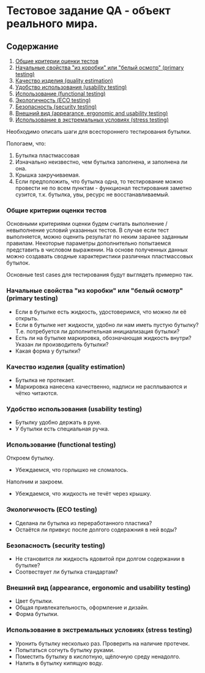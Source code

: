 # Тестовое задание QA - объект реального мира.

## Содержание
1. [Общие критерии оценки тестов](#общие-критерии-оценки-тестов)
2. [Начальные свойства "из коробки" или "белый осмотр" (primary testing)](#начальные-свойства-из-коробки-или-белый-осмотр-primary-testing)
3. [Качество изделия (quality estimation)](#качество-изделия-quality-estimation)
4. [Удобство использования (usability testing)](#удобство-использования-usability-testing)
5. [Использование (functional testing)](#использование-functional-testing)
6. [Экологичность (ECO testing)](#экологичность-eco-testing)
7. [Безопасность (security testing)](#безопасность-security-testing)
8. [Внешний вид (appearance, ergonomic and usability testing)](#внешний-вид-appearance-ergonomic-and-usability-testing)
9. [Использование в экстремальных условиях (stress testing)](#использование-в-экстремальных-условиях-stress-testing)

Необходимо описать шаги для всестороннего тестирования бутылки.

Пологаем, что:
1. Бутылка пластмассовая
2. Изначально неизвестно, чем бутылка заполнена, и заполнена ли она.
3. Крышка закручиваемая.
4. Если предположить, что бутылка одна, то тестирование можно провести не по всем пунктам - функционал тестирования заметно сузится, т.к. бутылка, увы, ресурс не восстанавливаемый.

### Общие критерии оценки тестов

Основными критериями оценки будем считать выполнение / невыполнение условий указанных тестов. В случае если тест выполняется, можно оценить результат по неким заранее заданным правилам. Некоторые параметры дополнительно попытаемся представить в числовом выражении. На основе полученных данных можно создавать сводные характеристики различных пластмассовых бутылок.

Основные test cases для тестирования будут выглядеть примерно так.

### Начальные свойства "из коробки" или "белый осмотр" (primary testing)
- Если в бутылке есть жидкость, удостоверимся, что можно ли её открыть.
- Если в бутылке нет жидкости, удобно ли нам иметь пустую бутылку? Т.е. потребуется ли дополнительная инициализация бутылки?
- Есть ли на бутылке маркировка, обозначающая жидкость внутри? Указан ли производитель бутылки?
- Какая форма у бутылки?

### Качество изделия (quality estimation)
- Бутылка не протекает.
- Маркировка нанесена качественно, надписи не расплываются и чётко читаются.

### Удобство использования (usability testing)
- Бутылку удобно держать в руке.
- У бутылки есть специальная ручка.

### Использование (functional testing)
Откроем бутылку.
- Убеждаемся, что горлышко не сломалось.

Наполним и закроем.
- Убеждаемся, что жидкость не течёт через крышку.

### Экологичность (ECO testing)
- Сделана ли бутылка из переработанного пластика?
- Остаётся ли привкус после долгого содеражния в ней воды?

### Безопасность (security testing)
- Не становится ли жидкость ядовитой при долгом содержании в бутылке?
- Соотвествует ли бутылка стандартам?

### Внешний вид (appearance, ergonomic and usability testing)
- Цвет бутылки.
- Общая привлекательность, оформление и дизайн.
- Форма бутылки.

### Использование в экстремальных условиях (stress testing)
- Уронить бутылку несколько раз. Проверить на наличие протечек.
- Попытаться согнуть бутылку руками.
- Поместить бутылку в кислотную, щёлочную среду ненадолго.
- Налить в бутылку кипящую воду.